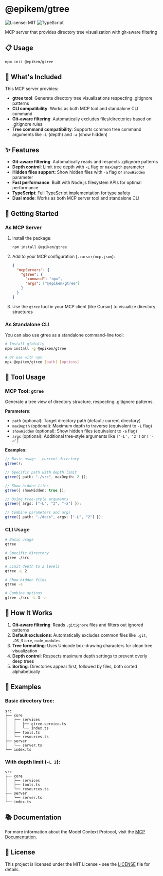 # @epikem/gtree

![License: MIT](https://img.shields.io/badge/License-MIT-blue.svg)
![TypeScript](https://img.shields.io/badge/TypeScript-5.0+-3178C6)

MCP server that provides directory tree visualization with git-aware filtering

## 📋 Usage

```bash
npm init @epikem/gtree
```

## 🔭 What's Included

This MCP server provides:

- **gtree tool**: Generate directory tree visualizations respecting .gitignore patterns
- **CLI compatibility**: Works as both MCP tool and standalone CLI command
- **Git-aware filtering**: Automatically excludes files/directories based on .gitignore rules
- **Tree command compatibility**: Supports common tree command arguments like `-L` (depth) and `-a` (show hidden)

## ✨ Features

- **Git-aware filtering**: Automatically reads and respects .gitignore patterns
- **Depth control**: Limit tree depth with `-L` flag or `maxDepth` parameter
- **Hidden files support**: Show hidden files with `-a` flag or `showHidden` parameter
- **Fast performance**: Built with Node.js filesystem APIs for optimal performance
- **TypeScript**: Full TypeScript implementation for type safety
- **Dual mode**: Works as both MCP server tool and standalone CLI

## 🚀 Getting Started

### As MCP Server

1. Install the package:

   ```bash
   npm install @epikem/gtree
   ```

2. Add to your MCP configuration (`.cursor/mcp.json`):

   ```json
   {
     "mcpServers": {
       "gtree": {
         "command": "npx",
         "args": ["@epikem/gtree"]
       }
     }
   }
   ```

3. Use the `gtree` tool in your MCP client (like Cursor) to visualize directory structures

### As Standalone CLI

You can also use gtree as a standalone command-line tool:

```bash
# Install globally
npm install -g @epikem/gtree

# Or use with npx
npx @epikem/gtree [path] [options]
```

## 📖 Tool Usage

### MCP Tool: `gtree`

Generate a tree view of directory structure, respecting .gitignore patterns.

**Parameters:**

- `path` (optional): Target directory path (default: current directory)
- `maxDepth` (optional): Maximum depth to traverse (equivalent to `-L` flag)
- `showHidden` (optional): Show hidden files (equivalent to `-a` flag)
- `args` (optional): Additional tree-style arguments like `['-L', '2']` or `['-a']`

**Examples:**

```typescript
// Basic usage - current directory
gtree();

// Specific path with depth limit
gtree({ path: "./src", maxDepth: 2 });

// Show hidden files
gtree({ showHidden: true });

// Using tree-style arguments
gtree({ args: ["-L", "3", "-a"] });

// Combine parameters and args
gtree({ path: "./docs", args: ["-L", "2"] });
```

### CLI Usage

```bash
# Basic usage
gtree

# Specific directory
gtree ./src

# Limit depth to 2 levels
gtree -L 2

# Show hidden files
gtree -a

# Combine options
gtree ./src -L 3 -a
```

## 🔧 How It Works

1. **Git-aware filtering**: Reads `.gitignore` files and filters out ignored patterns
2. **Default exclusions**: Automatically excludes common files like `.git`, `.DS_Store`, `node_modules`
3. **Tree formatting**: Uses Unicode box-drawing characters for clean tree visualization
4. **Depth control**: Respects maximum depth settings to prevent overly deep trees
5. **Sorting**: Directories appear first, followed by files, both sorted alphabetically

## 🎯 Examples

### Basic directory tree:

```
src
├── core
│   ├── services
│   │   ├── gtree-service.ts
│   │   └── index.ts
│   ├── tools.ts
│   └── resources.ts
├── server
│   └── server.ts
└── index.ts
```

### With depth limit (`-L 2`):

```
src
├── core
│   ├── services
│   ├── tools.ts
│   └── resources.ts
├── server
│   └── server.ts
└── index.ts
```

## 📚 Documentation

For more information about the Model Context Protocol, visit the [MCP Documentation](https://modelcontextprotocol.io/introduction).

## 📄 License

This project is licensed under the MIT License - see the [LICENSE](LICENSE) file for details.
